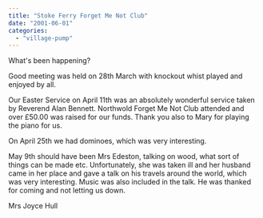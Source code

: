 ```yaml
---
title: "Stoke Ferry Forget Me Not Club"
date: "2001-06-01"
categories: 
  - "village-pump"
---
```


What's been happening?

Good meeting was held on 28th March with knockout whist played and enjoyed by all.

Our Easter Service on April 11th was an absolutely wonderful service taken by Reverend Alan Bennett. Northwold Forget Me Not Club attended and over £50.00 was raised for our funds. Thank you also to Mary for playing the piano for us.

On April 25th we had dominoes, which was very interesting.

May 9th should have been Mrs Edeston, talking on wood, what sort of things can be made etc. Unfortunately, she was taken ill and her husband came in her place and gave a talk on his travels around the world, which was very interesting. Music was also included in the talk. He was thanked for coming and not letting us down.

Mrs Joyce Hull
